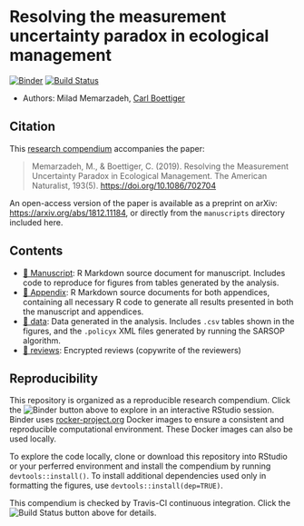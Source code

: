 # Resolving the measurement uncertainty paradox in ecological management


[![Binder](http://mybinder.org/badge.svg)](http://beta.mybinder.org/v2/gh/boettiger-lab/pomdp-intro/master?urlpath=rstudio)
[![Build Status](https://travis-ci.com/boettiger-lab/pomdp-intro.svg?token=HrMbVv2Gfn8BzLNkrr1q&branch=master)](https://travis-ci.com/boettiger-lab/pomdp-intro)


- Authors: Milad Memarzadeh, [Carl Boettiger](https://carlboettiger.info)

## Citation

This [research compendium](https://doi.org/10.1080/00031305.2017.1375986) accompanies the paper: 

> Memarzadeh, M., & Boettiger, C. (2019). Resolving the Measurement Uncertainty Paradox in Ecological Management. The American Naturalist, 193(5). https://doi.org/10.1086/702704

An open-access version of the paper is available as a preprint on arXiv: <https://arxiv.org/abs/1812.11184>, or directly from the `manuscripts` directory included here.  

## Contents

- [:file_folder: Manuscript](/manuscripts): R Markdown source document for manuscript. Includes code to reproduce for figures from tables generated by the analysis.
- [:file_folder: Appendix](/appendix): R Markdown source documents for both appendices, containing all necessary R code to generate all results presented in both the manuscript and appendices.  
- [:file_folder: data](/data): Data generated in the analysis.  Includes `.csv` tables shown in the figures, and the `.policyx` XML files generated by running the SARSOP algorithm. 
- [:file_folder: reviews](/reviews): Encrypted reviews (copywrite of the reviewers) 


## Reproducibility


This repository is organized as a reproducible research compendium. 
Click the ![Binder](http://mybinder.org/badge.svg) button above to explore in an interactive RStudio session.   Binder uses [rocker-project.org](https://rocker-project.org) Docker images to ensure a consistent and reproducible computational environment.  These Docker images can also be used locally.  

To explore the code locally, clone or download this repository into RStudio or your perferred environment and install the compendium by running `devtools::install()`.  To install additional dependencies used only in formatting the figures, use `devtools::install(dep=TRUE)`.  


This compendium is checked by Travis-CI continuous integration.  Click the ![Build Status](https://travis-ci.org/cboettig/noise-phenomena.svg?branch=master) button above for details. 

